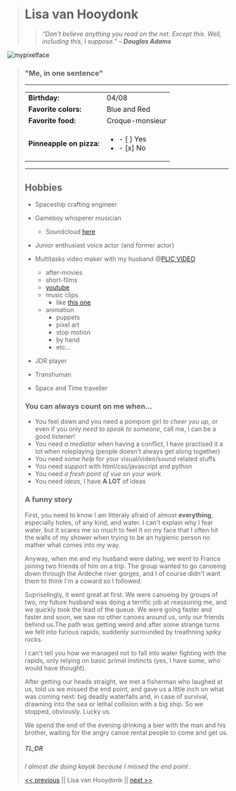 > # Lisa van Hooydonk
>
> > *“Don’t believe anything you read on the net. Except this. Well, including this, I suppose.” – **Douglas Adams***
> >
> > 
>
 ![mypixelface](https://github.com/SporoZoite/markdown-challenge/lisa.png)
>
> ### "Me, in one sentence" 
>
> ------
>
> |                          |                                               |
> | ------------------------ | --------------------------------------------- |
> | **Birthday:**            | 04/08                                         |
> | **Favorite colors:**     | Blue and Red                                  |
> | **Favorite food:**       | Croque-monsieur                               |
> | **Pinneapple on pizza:** | <ul><li>- [ ] Yes</li><li>- [x] No </li></ul> |
>
> ------
>
> ## Hobbies 
>
> - Spaceship crafting engineer
>
> - Gameboy whisperer musician
>
>   - Soundcloud [here](https://soundcloud.com/sporozoite)
>
> - Junior enthusiast voice actor (and former actor)
>
> - Multitasks video maker with my husband @[PLIC VIDEO](http://www.plicvideo.com/)
>
>   - after-movies
>   - short-films
>   - [youtube](https://www.youtube.com/channel/UC2oNWL6_YSLhCThV8JSp-aQ)
>   - music clips 
>     - like [this one](https://www.youtube.com/watch?v=MZInF4PusAQ) 
>   - animation
>     - puppets
>     - pixel art
>     - stop motion
>     - by hand
>     - etc...
>
> - JDR player
>
> - Transhuman
>
> - Space and Time traveller
>
>   
>
> ### You can always count on me when... 
>
> - You feel down and you need a pompom girl *to cheer you up*, or even if you only *need to speak to someone*, call me, I can be a good listener!
> - You need *a mediator* when having a conflict, I have practised it a lot when roleplaying (people doesn't always get along together)
> - You need *some help* for your visual/video/sound related stuffs
> - You need *support* with html/css/javascript and python 
> - You need *a fresh point of vue* on your work
> - You need *ideas*, I have **A LOT** of ideas
>
> 
>
> ### A funny story 
>
> First, you need to know I am litteraly afraid of almost **everything**, especially holes, of any kind, and water. I can't explain why I fear water, but it scares me so much to feel it on my face that I often hit the walls of my shower when trying to be an hygienic person no mather what comes into my way.
>
> Anyway, when me and my husband were dating, we went to France joining two friends of him on a trip. The group wanted to go canoeing down through the Ardèche river gorges, and I of course didn't want them to think I'm a coward so I followed.
>
> Supriselingly, it went great at first. We were canoeing by groups of two, my future husband was doing a terrific job at reassuring me, and we quickly took the lead of the queue. We were going faster and faster and soon, we saw no other canoes around us, only our friends behind us.The path was getting weird and after some strange turns we felt into furious rapids, suddenly surrounded by treathning spiky rocks.
>
> I can't tell you how we managed not to fall into water fighting with the rapids, only relying on basic primal instincts (yes, I have some, who would have thought).
>
>  After getting our heads straight, we met a fisherman who laughed at us, told us we missed the end point, and gave us a little inch on what was coming next: big deadly waterfalls and, in case of survival, drawning into the sea or lethal collision with a big ship. So we stopped, obviously. Lucky us.
>
> We spend the end of the evening drinking a bier with the man and his brother, waiting for the angry canoe rental people to come and get us. 
>
> 
>
> ##### TL;DR
>
> *I almost die doing kayak because I missed the end point .*
>
> 
>
> [<< previous](https://github.com/LaurentBrajkovic/Markdown-challenge) || Lisa van Hooydonk || [next >>](https://github.com/Lucaslelli/Markdown-Challenge)

## 
